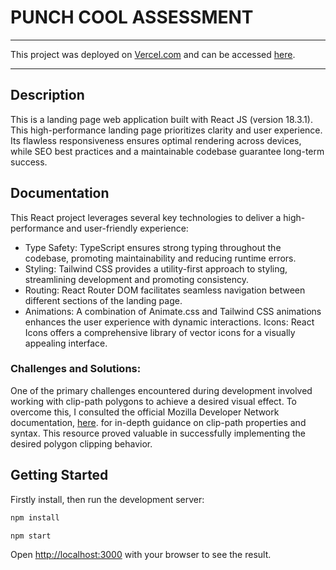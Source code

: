# PUNCH COOL ASSESSMENT

---

This project was deployed on [Vercel.com](https://vercel.com/) and can be accessed [here](https://punch-cool-six.vercel.app/).

---

## Description

This is a landing page web application built with React JS (version 18.3.1). This high-performance landing page prioritizes clarity and user experience. Its flawless responsiveness ensures optimal rendering across devices, while SEO best practices and a maintainable codebase guarantee long-term success.

## Documentation

This React project leverages several key technologies to deliver a high-performance and user-friendly experience:

- Type Safety: TypeScript ensures strong typing throughout the codebase, promoting maintainability and reducing runtime errors.
- Styling: Tailwind CSS provides a utility-first approach to styling, streamlining development and promoting consistency.
- Routing: React Router DOM facilitates seamless navigation between different sections of the landing page.
- Animations: A combination of Animate.css and Tailwind CSS animations enhances the user experience with dynamic interactions.
  Icons: React Icons offers a comprehensive library of vector icons for a visually appealing interface.

### Challenges and Solutions:

One of the primary challenges encountered during development involved working with clip-path polygons to achieve a desired visual effect. To overcome this, I consulted the official Mozilla Developer Network documentation, [here](https://developer.mozilla.org/en-US/docs/Web/CSS/clip-path). for in-depth guidance on clip-path properties and syntax. This resource proved valuable in successfully implementing the desired polygon clipping behavior.

## Getting Started

Firstly install, then run the development server:

```bash
npm install

npm start
```

Open [http://localhost:3000](http://localhost:3000) with your browser to see the result.
